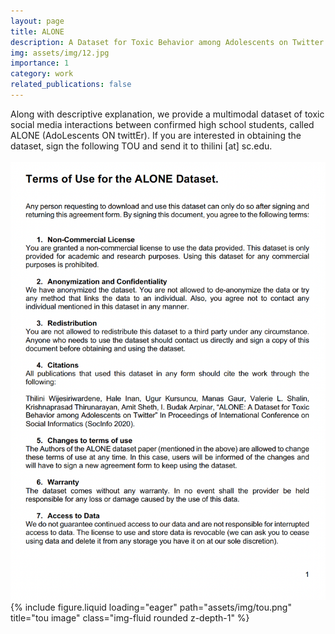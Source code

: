 ```yaml
---
layout: page
title: ALONE
description: A Dataset for Toxic Behavior among Adolescents on Twitter
img: assets/img/12.jpg
importance: 1
category: work
related_publications: false
---
```


Along with descriptive explanation, we provide a multimodal dataset of toxic social media interactions between confirmed high school students, called ALONE (AdoLescents ON twittEr). If you are interested in obtaining the dataset, sign the following TOU and send it to thilini [at] sc.edu.
\
\
[![ ](assets/img/tou.png)](assets/pdf/Terms_of_Use_ALONE.pdf)
{% include figure.liquid loading="eager" path="assets/img/tou.png" title="tou image" class="img-fluid rounded z-depth-1" %}


